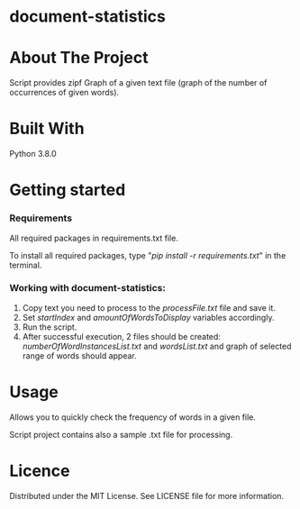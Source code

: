 # document-statistics

# About The Project
Script provides zipf Graph of a given text file (graph of the number of occurrences of given words).

# Built With
Python 3.8.0

# Getting started
### Requirements

All required packages in requirements.txt file.

To install all required packages, type "_pip install -r requirements.txt_" in the terminal.

### Working with document-statistics:
1. Copy text you need to process to the _processFile.txt_ file and save it.
4. Set _startIndex_ and  _amountOfWordsToDisplay_ variables accordingly.
5. Run the script.
6. After successful execution, 2 files should be created: _numberOfWordInstancesList.txt_ and _wordsList.txt_ and graph of selected range of words should appear.

# Usage
Allows you to quickly check the frequency of words in a given file.

Script project contains also a sample .txt file for processing.

# Licence
Distributed under the MIT License. See LICENSE file for more information.
